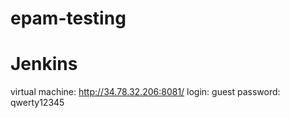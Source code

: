 # epam-testing

# Jenkins
virtual machine: http://34.78.32.206:8081/
login: guest
password: qwerty12345